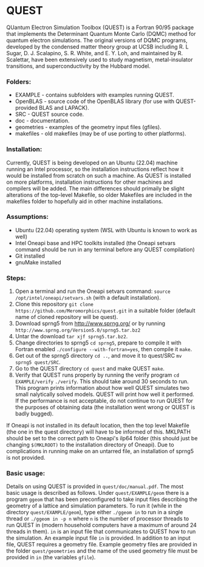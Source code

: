 
# QUEST

QUantum Electron Simulation Toolbox (QUEST) is a Fortran 90/95 package that implements the Determinant Quantum Monte Carlo (DQMC) method for quantum electron simulations. The original versions of DQMC programs, developed by the condensed matter theory group at UCSB including R. L Sugar, D. J. Scalapino, S. R. White, and E. Y. Loh, and maintained by R. Scalettar, have been extensively used to study magnetism, metal-insulator transitions, and superconductivity by the Hubbard model.


### Folders:

* EXAMPLE - contains subfolders with examples running QUEST.
* OpenBLAS - source code of the OpenBLAS library (for use with QUEST-provided BLAS and LAPACK).
* SRC - QUEST source code.
* doc - documentation.
* geometries - examples of the geometry input files (gfiles).
* makefiles - old makefiles (may be of use porting to other platforms).

### Installation:

Currently, QUEST is being developed on an Ubuntu (22.04) machine running an Intel processor, so the installation instructions reflect how it would be installed from scratch on such a machine.
As QUEST is installed on more platforms, installation instructions for other machines and compilers will be added. The main differences should primaily be slight alterations of the top-level Makefile, so older Makefiles are included in the makefiles folder to hopefully aid in
other machine installations.

### Assumptions:
  * Ubuntu (22.04) operating system (WSL with Ubuntu is known to work as well)
  * Intel Oneapi base and HPC toolkits installed (the Oneapi setvars command should be run in any terminal before any QUEST compilation)
  * Git installed
  * gnuMake installed

### Steps:
  1. Open a terminal and run the Oneapi setvars command: `source /opt/intel/oneapi/setvars.sh` (with a default installation).
  2. Clone this repository `git clone https://github.com/Meromorphics/quest.git` in a suitable folder (default name of cloned repository will be quest).
  3. Download sprng5 from http://www.sprng.org/ or by running `http://www.sprng.org/Version5.0/sprng5.tar.bz2`
  4. Untar the download `tar xjf sprng5.tar.bz2`.
  5. Change directories to sprng5 `cd sprng5`, prepare to compile it with Fortran enabled `./configure --with-fortran=yes`, then compile it `make`.
  6. Get out of the sprng5 directory `cd ..`, and move it to quest/SRC `mv sprng5 quest/SRC`.
  7. Go to the QUEST directory `cd quest` and make QUEST `make`.
  8. Verify that QUEST runs properly by running the verify program `cd EXAMPLE/verify` `./verify`. This should take around 30 seconds to run. This program prints information about how well QUEST simulates two small nalytically solved models. QUEST will print how well it performed. If the performance is not acceptable, do not continue to run QUEST for the purposes of obtaining data (the installation went wrong or QUEST is badly bugged).

If Oneapi is not installed in its default location, then the top level Makefile (the one in the quest directory) will have to be informed of this. MKLPATH should be set to the correct path to Oneapi's ilp64 folder (this should just be changing `$(MKLROOT)` to the installation directory of Oneapi). Due to complications in running make on an untarred file, an installation of sprng5 is not provided.

### Basic usage:

Details on using QUEST is provided in `quest/doc/manual.pdf`. The most basic usage is described as follows. Under `quest/EXAMPLE/geom` there is a program `ggeom` that has been preconfigured to take input files describing the geometry of a lattice and simulation parameters. To run it (while in the directory `quest/EXAMPLE/geom`), type either `./ggeom in` to run in a single thread or `./ggeom in -p n` where `n` is the number of processor threads to run QUEST in (modern household computers have a maximum of around 24 threads in them). `in` is an input file that communicates to QUEST how to run the simulation. An example input file `in` is provided. In addition to an input file, QUEST requires a geometry file. Example geometry files are provided in the folder `quest/geometries` and the name of the used geometry file must be provided in `in` (the variables `gfile`).
